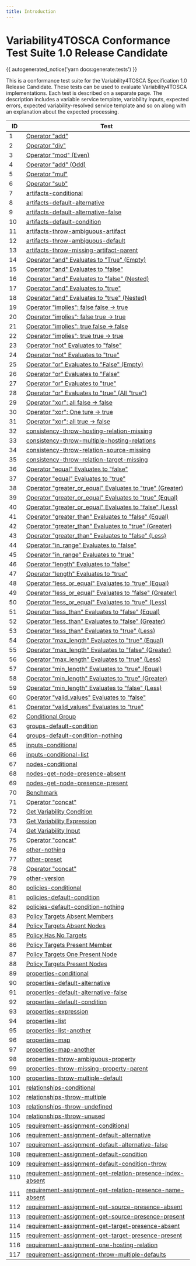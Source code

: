 ```yaml
---
title: Introduction
---
```


# Variability4TOSCA Conformance Test Suite 1.0 Release Candidate

{{ autogenerated_notice('yarn docs:generate:tests') }}

This is a conformance test suite for the Variability4TOSCA Specification 1.0 Release Candidate.
These tests can be used to evaluate Variability4TOSCA implementations.
Each test is described on a separate page.
The description includes a variable service template, variability inputs,
expected errors, expected variability-resolved service template and so on along with an explanation about the expected
processing.

| ID | Test |
| --- | --- |
| 1 | [Operator "add"](./test-arithmetic-operators-add.md) |
| 2 | [Operator "div"](./test-arithmetic-operators-div.md) |
| 3 | [Operator "mod" (Even)](./test-arithmetic-operators-mod-even.md) |
| 4 | [Operator "add" (Odd)](./test-arithmetic-operators-mod-odd.md) |
| 5 | [Operator "mul"](./test-arithmetic-operators-mul.md) |
| 6 | [Operator "sub"](./test-arithmetic-operators-sub.md) |
| 7 | [artifacts-conditional](./test-artifacts-conditional.md) |
| 8 | [artifacts-default-alternative](./test-artifacts-default-alternative.md) |
| 9 | [artifacts-default-alternative-false](./test-artifacts-default-alternative-false.md) |
| 10 | [artifacts-default-condition](./test-artifacts-default-condition.md) |
| 11 | [artifacts-throw-ambiguous-artifact](./test-artifacts-throw-ambiguous-artifact.md) |
| 12 | [artifacts-throw-ambiguous-default](./test-artifacts-throw-ambiguous-default.md) |
| 13 | [artifacts-throw-missing-artifact-parent](./test-artifacts-throw-missing-artifact-parent.md) |
| 14 | [Operator "and" Evaluates to "True" (Empty)](./test-boolean-operators-and-empty.md) |
| 15 | [Operator "and" Evaluates to "false"](./test-boolean-operators-and-false.md) |
| 16 | [Operator "and" Evaluates to "false" (Nested)](./test-boolean-operators-and-nested-false.md) |
| 17 | [Operator "and" Evaluates to "true"](./test-boolean-operators-and-nested-true.md) |
| 18 | [Operator "and"  Evaluates to "true" (Nested)](./test-boolean-operators-and-true.md) |
| 19 | [Operator "implies": false false -> true](./test-boolean-operators-implies-false-false-true.md) |
| 20 | [Operator "implies": false true -> true](./test-boolean-operators-implies-false-true-true.md) |
| 21 | [Operator "implies": true false -> false](./test-boolean-operators-implies-true-false-false.md) |
| 22 | [Operator "implies": true true -> true](./test-boolean-operators-implies-true-true-true.md) |
| 23 | [Operator "not" Evaluates to "false"](./test-boolean-operators-not-false.md) |
| 24 | [Operator "not" Evaluates to "true"](./test-boolean-operators-not-true.md) |
| 25 | [Operator "or" Evaluates to "False" (Empty)](./test-boolean-operators-or-empty.md) |
| 26 | [Operator "or" Evaluates to "False"](./test-boolean-operators-or-false.md) |
| 27 | [Operator "or" Evaluates to "true"](./test-boolean-operators-or-true.md) |
| 28 | [Operator "or" Evaluates to "true" (All "true")](./test-boolean-operators-or-true-all.md) |
| 29 | [Operator "xor": all false -> false](./test-boolean-operators-xor-false-all.md) |
| 30 | [Operator "xor": One ture -> true](./test-boolean-operators-xor-true.md) |
| 31 | [Operator "xor": all true -> false](./test-boolean-operators-xor-true-all.md) |
| 32 | [consistency-throw-hosting-relation-missing](./test-consistency-throw-hosting-relation-missing.md) |
| 33 | [consistency-throw-multiple-hosting-relations](./test-consistency-throw-multiple-hosting-relations.md) |
| 34 | [consistency-throw-relation-source-missing](./test-consistency-throw-relation-source-missing.md) |
| 35 | [consistency-throw-relation-target-missing](./test-consistency-throw-relation-target-missing.md) |
| 36 | [Operator "equal" Evaluates to "false"](./test-constraint-operators-equal-false.md) |
| 37 | [Operator "equal" Evaluates to "true"](./test-constraint-operators-equal-true.md) |
| 38 | [Operator "greater_or_equal" Evaluates to "true" (Greater)](./test-constraint-operators-greater-or-equal-equal.md) |
| 39 | [Operator "greater_or_equal" Evaluates to "true" (Equal)](./test-constraint-operators-greater-or-equal-greater.md) |
| 40 | [Operator "greater_or_equal" Evaluates to "false" (Less)](./test-constraint-operators-greater-or-equal-less.md) |
| 41 | [Operator "greater_than" Evaluates to "false" (Equal)](./test-constraint-operators-greater-than-equal.md) |
| 42 | [Operator "greater_than" Evaluates to "true" (Greater)](./test-constraint-operators-greater-than-greater.md) |
| 43 | [Operator "greater_than" Evaluates to "false" (Less)](./test-constraint-operators-greater-than-less.md) |
| 44 | [Operator "in_range" Evaluates to "false"](./test-constraint-operators-in_range_false.md) |
| 45 | [Operator "in_range" Evaluates to "true"](./test-constraint-operators-in_range_true.md) |
| 46 | [Operator "length" Evaluates to "false"](./test-constraint-operators-length_false.md) |
| 47 | [Operator "length" Evaluates to "true"](./test-constraint-operators-length_true.md) |
| 48 | [Operator "less_or_equal" Evaluates to "true" (Equal)](./test-constraint-operators-less_or_equal_equal.md) |
| 49 | [Operator "less_or_equal" Evaluates to "false" (Greater)](./test-constraint-operators-less_or_equal_greater.md) |
| 50 | [Operator "less_or_equal" Evaluates to "true" (Less)](./test-constraint-operators-less_or_equal_less.md) |
| 51 | [Operator "less_than" Evaluates to "false" (Equal)](./test-constraint-operators-less_than_equal.md) |
| 52 | [Operator "less_than" Evaluates to "false" (Greater)](./test-constraint-operators-less_than_greater.md) |
| 53 | [Operator "less_than" Evaluates to "true" (Less)](./test-constraint-operators-less_than_less.md) |
| 54 | [Operator "max_length" Evaluates to "true" (Equal)](./test-constraint-operators-max_length_equal.md) |
| 55 | [Operator "max_length" Evaluates to "false" (Greater)](./test-constraint-operators-max_length_greater.md) |
| 56 | [Operator "max_length" Evaluates to "true" (Less)](./test-constraint-operators-max_length_less.md) |
| 57 | [Operator "min_length" Evaluates to "true" (Equal)](./test-constraint-operators-min_length_equal.md) |
| 58 | [Operator "min_length" Evaluates to "true" (Greater)](./test-constraint-operators-min_length_greater.md) |
| 59 | [Operator "min_length" Evaluates to "false" (Less)](./test-constraint-operators-min_length_less.md) |
| 60 | [Operator "valid_values" Evaluates to "false"](./test-constraint-operators-valid_values_false.md) |
| 61 | [Operator "valid_values" Evaluates to "true"](./test-constraint-operators-valid_values_true.md) |
| 62 | [Conditional Group](./test-groups-conditional.md) |
| 63 | [groups-default-condition](./test-groups-default-condition.md) |
| 64 | [groups-default-condition-nothing](./test-groups-default-condition-nothing.md) |
| 65 | [inputs-conditional](./test-inputs-conditional.md) |
| 66 | [inputs-conditional-list](./test-inputs-conditional-list.md) |
| 67 | [nodes-conditional](./test-nodes-conditional.md) |
| 68 | [nodes-get-node-presence-absent](./test-nodes-get-node-presence-absent.md) |
| 69 | [nodes-get-node-presence-present](./test-nodes-get-node-presence-present.md) |
| 70 | [Benchmark](./test-other-benchmark.md) |
| 71 | [Operator "concat"](./test-other-concat.md) |
| 72 | [Get Variability Condition](./test-other-get-variability-condition.md) |
| 73 | [Get Variability Expression](./test-other-get-variability-expression.md) |
| 74 | [Get Variability Input](./test-other-get-variability-input.md) |
| 75 | [Operator "concat"](./test-other-join.md) |
| 76 | [other-nothing](./test-other-nothing.md) |
| 77 | [other-preset](./test-other-preset.md) |
| 78 | [Operator "concat"](./test-other-token.md) |
| 79 | [other-version](./test-other-version.md) |
| 80 | [policies-conditional](./test-policies-conditional.md) |
| 81 | [policies-default-condition](./test-policies-default-condition.md) |
| 82 | [policies-default-condition-nothing](./test-policies-default-condition-nothing.md) |
| 83 | [Policy Targets Absent Members](./test-policies-has-present-targets-absent-members.md) |
| 84 | [Policy Targets Absent Nodes](./test-policies-has-present-targets-absent-nodes.md) |
| 85 | [Policy Has No Targets](./test-policies-has-present-targets-no-targets.md) |
| 86 | [Policy Targets Present Member](./test-policies-has-present-targets-present-member.md) |
| 87 | [Policy Targets One Present Node](./test-policies-has-present-targets-present-node.md) |
| 88 | [Policy Targets Present Nodes](./test-policies-has-present-targets-present-nodes.md) |
| 89 | [properties-conditional](./test-properties-conditional.md) |
| 90 | [properties-default-alternative](./test-properties-default-alternative.md) |
| 91 | [properties-default-alternative-false](./test-properties-default-alternative-false.md) |
| 92 | [properties-default-condition](./test-properties-default-condition.md) |
| 93 | [properties-expression](./test-properties-expression.md) |
| 94 | [properties-list](./test-properties-list.md) |
| 95 | [properties-list-another](./test-properties-list-another.md) |
| 96 | [properties-map](./test-properties-map.md) |
| 97 | [properties-map-another](./test-properties-map-another.md) |
| 98 | [properties-throw-ambiguous-property](./test-properties-throw-ambiguous-property.md) |
| 99 | [properties-throw-missing-property-parent](./test-properties-throw-missing-property-parent.md) |
| 100 | [properties-throw-multiple-default](./test-properties-throw-multiple-default.md) |
| 101 | [relationships-conditional](./test-relationships-conditional.md) |
| 102 | [relationships-throw-multiple](./test-relationships-throw-multiple.md) |
| 103 | [relationships-throw-undefined](./test-relationships-throw-undefined.md) |
| 104 | [relationships-throw-unused](./test-relationships-throw-unused.md) |
| 105 | [requirement-assignment-conditional](./test-requirement-assignment-conditional.md) |
| 106 | [requirement-assignment-default-alternative](./test-requirement-assignment-default-alternative.md) |
| 107 | [requirement-assignment-default-alternative-false](./test-requirement-assignment-default-alternative-false.md) |
| 108 | [requirement-assignment-default-condition](./test-requirement-assignment-default-condition.md) |
| 109 | [requirement-assignment-default-condition-throw](./test-requirement-assignment-default-condition-throw.md) |
| 110 | [requirement-assignment-get-relation-presence-index-absent](./test-requirement-assignment-get-relation-presence-index-absent.md) |
| 111 | [requirement-assignment-get-relation-presence-name-absent](./test-requirement-assignment-get-relation-presence-name-absent.md) |
| 112 | [requirement-assignment-get-source-presence-absent](./test-requirement-assignment-get-source-presence-absent.md) |
| 113 | [requirement-assignment-get-source-presence-present](./test-requirement-assignment-get-source-presence-present.md) |
| 114 | [requirement-assignment-get-target-presence-absent](./test-requirement-assignment-get-target-presence-absent.md) |
| 115 | [requirement-assignment-get-target-presence-present](./test-requirement-assignment-get-target-presence-present.md) |
| 116 | [requirement-assignment-one-hosting-relation](./test-requirement-assignment-one-hosting-relation.md) |
| 117 | [requirement-assignment-throw-multiple-defaults](./test-requirement-assignment-throw-multiple-defaults.md) |

